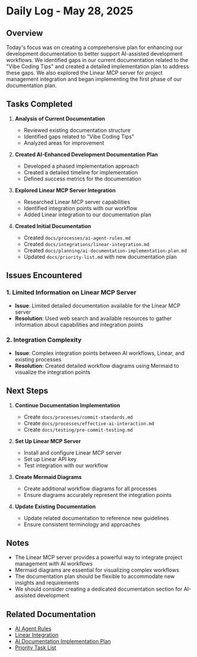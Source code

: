 # Daily Log - May 28, 2025

## Overview

Today's focus was on creating a comprehensive plan for enhancing our development documentation to better support AI-assisted development workflows. We identified gaps in our current documentation related to the "Vibe Coding Tips" and created a detailed implementation plan to address these gaps. We also explored the Linear MCP server for project management integration and began implementing the first phase of our documentation plan.

## Tasks Completed

1. **Analysis of Current Documentation**
   - Reviewed existing documentation structure
   - Identified gaps related to "Vibe Coding Tips"
   - Analyzed areas for improvement

2. **Created AI-Enhanced Development Documentation Plan**
   - Developed a phased implementation approach
   - Created a detailed timeline for implementation
   - Defined success metrics for the documentation

3. **Explored Linear MCP Server Integration**
   - Researched Linear MCP server capabilities
   - Identified integration points with our workflow
   - Added Linear integration to our documentation plan

4. **Created Initial Documentation**
   - Created `docs/processes/ai-agent-rules.md`
   - Created `docs/integrations/linear-integration.md`
   - Created `docs/planning/ai-documentation-implementation-plan.md`
   - Updated `docs/priority-list.md` with new documentation plan

## Issues Encountered

### 1. Limited Information on Linear MCP Server

- **Issue**: Limited detailed documentation available for the Linear MCP server
- **Resolution**: Used web search and available resources to gather information about capabilities and integration points

### 2. Integration Complexity

- **Issue**: Complex integration points between AI workflows, Linear, and existing processes
- **Resolution**: Created detailed workflow diagrams using Mermaid to visualize the integration points

## Next Steps

1. **Continue Documentation Implementation**
   - Create `docs/processes/commit-standards.md`
   - Create `docs/processes/effective-ai-interaction.md`
   - Create `docs/testing/pre-commit-testing.md`

2. **Set Up Linear MCP Server**
   - Install and configure Linear MCP server
   - Set up Linear API key
   - Test integration with our workflow

3. **Create Mermaid Diagrams**
   - Create additional workflow diagrams for all processes
   - Ensure diagrams accurately represent the integration points

4. **Update Existing Documentation**
   - Update related documentation to reference new guidelines
   - Ensure consistent terminology and approaches

## Notes

- The Linear MCP server provides a powerful way to integrate project management with AI workflows
- Mermaid diagrams are essential for visualizing complex workflows
- The documentation plan should be flexible to accommodate new insights and requirements
- We should consider creating a dedicated documentation section for AI-assisted development

## Related Documentation

- [AI Agent Rules](../processes/ai-agent-rules.md)
- [Linear Integration](../integrations/linear-integration.md)
- [AI Documentation Implementation Plan](../planning/ai-documentation-implementation-plan.md)
- [Priority Task List](../priority-list.md)
